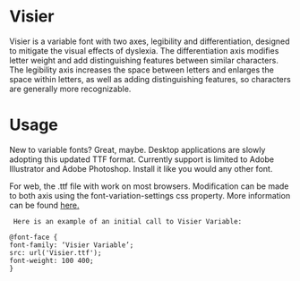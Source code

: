 # Visier

Visier is a variable font with two axes, legibility and differentiation, designed to mitigate the visual effects of dyslexia. The differentiation axis modifies letter weight and add distinguishing features between similar characters. The legibility axis increases the space between letters and enlarges the space within letters, as well as adding distinguishing features, so characters are generally more recognizable. 

# Usage

New to variable fonts? Great, maybe. Desktop applications are slowly adopting this updated TTF format. Currently support is limited to Adobe Illustrator and Adobe Photoshop. Install it like you would any other font.

For web, the .ttf file with work on most browsers. Modification can be made to both axis using the font-variation-settings css property. More information can be found [here.](https://developer.mozilla.org/en-US/docs/Web/CSS/CSS_Fonts/Variable_Fonts_Guide)

` Here is an example of an initial call to Visier Variable:`
```
@font-face {
font-family: ‘Visier Variable’;
src: url('Visier.ttf');
font-weight: 100 400;
}



